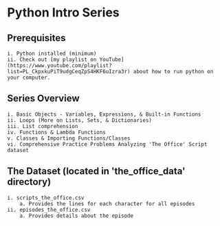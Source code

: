 # Python Intro Series

## Prerequisites
    i. Python installed (minimum)
    ii. Check out [my playlist on YouTube](https://www.youtube.com/playlist?list=PL_CkpxkuPiT9udgCeqZpS4HKF6uIzra3r) about how to run python on your computer. 

## Series Overview  
  	i. Basic Objects - Variables, Expressions, & Built-in Functions
	ii. Loops (More on Lists, Sets, & Dictionaries)
	iii. List comprehension
	iv. Functions & Lambda Functions
	v. Classes & Importing Functions/Classes
    vi. Comprehensive Practice Problems Analyzing 'The Office' Script dataset

## The Dataset (located in 'the_office_data' directory)
    i. scripts_the_office.csv
        a. Provides the lines for each character for all episodes
    ii. episodes_the_office.csv
        a. Provides details about the episode
